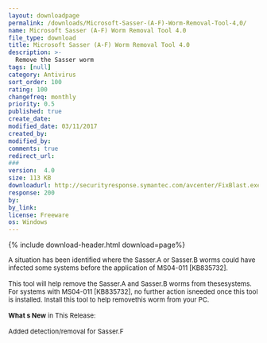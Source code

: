 ```yaml
---
layout: downloadpage
permalink: /downloads/Microsoft-Sasser-(A-F)-Worm-Removal-Tool-4,0/
name: Microsoft Sasser (A-F) Worm Removal Tool 4.0
file_type: download
title: Microsoft Sasser (A-F) Worm Removal Tool 4.0
description: >-
  Remove the Sasser worm
tags: [null]
category: Antivirus
sort_order: 100
rating: 100
changefreq: monthly
priority: 0.5
published: true
create_date: 
modified_date: 03/11/2017
created_by: 
modified_by: 
comments: true
redirect_url: 
### 
version:  4.0
size: 113 KB
downloadurl: http://securityresponse.symantec.com/avcenter/FixBlast.exe
response: 200
by: 
by_link: 
license: Freeware
os: Windows
---
```


{% include download-header.html download=page%}

<p style="fix-download-text !important">
<p><font size="2"><p>A situation has been identified where the Sasser.A or Sasser.B worms could have infected some systems before the application of MS04-011 [KB835732]. <br />
<br />
This tool will help remove the Sasser.A and Sasser.B worms from thesesystems. For systems with MS04-011 [KB835732], no further action isneeded once this tool is installed. Install this tool to help removethis worm from your PC.<br />
<br />
<strong>What s New</strong> in This Release:<br />
<br />
Added detection/removal for Sasser.F</p></p></p>
